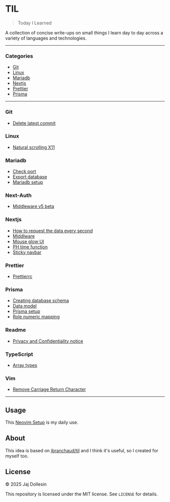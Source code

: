 # TIL

> Today I Learned

A collection of concise write-ups on small things I learn day to day across a variety of languages and technologies.

---

### Categories

- [Git](#git)
- [Linux](#linux)
- [Mariadb](#mariadb)
- [Nextjs](#nextjs)
- [Prettier](#prettier)
- [Prisma](#prisma)

---

### Git

- [Delete latest commit](git/delete-latest-commit.md)

### Linux

- [Natural scrolling X11](linux/natural-scrolling-x11.md)

### Mariadb

- [Check port](mariadb/check-port.md)
- [Export database](mariadb/export-database.md)
- [Mariadb setup](mariadb/mariadb-setup.md)

### Next-Auth

- [Middleware v5 beta](next-auth/middleware-v5-beta.md)

### Nextjs

- [How to request the data every second](nextjs/how-to-request-the-data-every-second.md)
- [Middlware](nextjs/middleware.md)
- [Mouse glow UI](nextjs/mouse-glow-ui.md)
- [PH time function](nextjs/ph-time-function.md)
- [Sticky navbar](nextjs/sticky-navbar.md)

### Prettier

- [Prettierrc](prettier/prettierrc.md)

### Prisma

- [Creating database schema](prisma/creating-database-schema.md)
- [Data model](prisma/data-model)
- [Prisma setup](prisma/prisma-setup.md)
- [Role numeric mapping](prisma/role-numeric-mapping.md)

### Readme

- [Privacy and Confidentiality notice](readme/privacy-and-confidentiality-notice.md)

### TypeScript

- [Array types](typescript/array-types.md)

### Vim

- [Remove Carriage Return Character](vim/remove-carriage-return-character.md)

---

## Usage

This [Neovim Setup](https://github.com/jajproduction/neovim-from-scratch) is my daily use.

## About

This idea is based on [jbranchaud/til](https://github.com/jbranchaud/til) and I think it's useful, so I created for myself too.

## License

&copy; 2025 Jaj Dollesin

This repository is licensed under the MIT license. See `LICENSE` for details.
